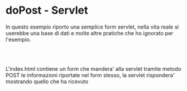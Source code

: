 # doPost - Servlet

In questo esempio riporto una semplice form servlet, nella vita reale 
si userebbe una base di dati e molte altre pratiche che ho ignorato 
per l'esempio.

<br><br>

L'index.html contiene un form che mandera' alla servlet tramite metodo POST
le informazioni riportate nel form stesso, la servlet rispondera' mostrando
quello che ha ricevuto